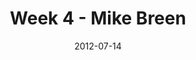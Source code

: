 ---
layout: message
category: message
series: "The Good Life"
title: "Week 4 - Mike Breen"
date: 2012-07-14
audio-description: "Mike Breen talks about how Jesus both invites us and challenges us into the good life."
audio: "http://www.crossroads.net/players/media/hq/goodlife_04.mp3"
audio-title: "Week 4 - Mike Breen"
audio-duration: "37&#58;26"
program-description: "Week 4 Program"
program: "http://www.crossroads.net/players/media/hq/07_14-15_12Program.pdf"
program-title: "Week 4 - Mike Breen"
video-description: "Mike Breen talks about how Jesus both invites us and challenges us into the good life."
video-title: "Week 4 - Mike Breen"
video: "https://s3.amazonaws.com/crossroadsvideomessages/goodlife_04.mp4"
video-poster: "https://www.crossroads.net/uploadedfiles/goodlife_04_still.jpg"
---